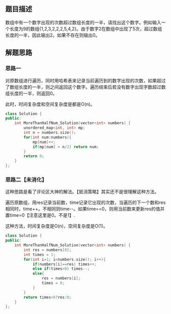## 题目描述

数组中有一个数字出现的次数超过数组长度的一半，请找出这个数字。例如输入一个长度为9的数组{1,2,3,2,2,2,5,4,2}。由于数字2在数组中出现了5次，超过数组长度的一半，因此输出2。如果不存在则输出0。 

## 解题思路

### 思路一

对原数组进行遍历，同时用哈希表来记录当前遍历到的数字出现的次数，如果超过了数组长度的一半，则之间返回这个数字。遍历结束后若没有数字出现字数超过数组长度的一半，则返回0。

此时，时间复杂度和空间复杂度是都是O(n)。

```cpp
class Solution {
public:
    int MoreThanHalfNum_Solution(vector<int> numbers) {
        unordered_map<int, int> mp;
        int n = numbers.size();
        for(int num:numbers){
            mp[num]++;
            if(mp[num] > n/2) return num;
        }
        return 0;
    }
};
```

### 思路二【未消化】

这种思路是看了评论区大神的解法。【抵消策略】其实还不是很理解这种方法。

遍历原数组，用res记录当前数，time记录它出现的次数，当遍历的下一个数和res相同时，time++。不相同则time--。如果time==0，则用当前数来更新res的值并置time=0【注意这里是0。不是1】.

这种方法，时间复杂度是O(n)，空间复杂度是O(1)。

```cpp
class Solution {
public:
    int MoreThanHalfNum_Solution(vector<int> numbers) {
        int res = numbers[0];
        int times = 1;
        for(int i=1; i<numbers.size(); i++){
            if(numbers[i]==res) times++;
            else if(times>0) times--;
            else{
                res = numbers[i];
                times = 0;
            }
        }
        return times>0?res:0;
    }
};
```

